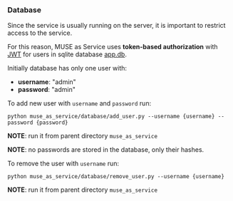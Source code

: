 ### Database
Since the service is usually running on the server, it is important to restrict access to the service.

For this reason, MUSE as Service uses **token-based authorization** with [JWT](https://jwt.io) for users in sqlite database [app.db](https://github.com/dayyass/muse_as_service/tree/main/muse_as_service/database/app.db).

Initially database has only one user with:
- **username**: "admin"
- **password**: "admin"

To add new user with `username` and `password` run:
```
python muse_as_service/database/add_user.py --username {username} --password {password}
```
**NOTE**: run it from parent directory `muse_as_service`

**NOTE**: no passwords are stored in the database, only their hashes.

To remove the user with `username` run:
```
python muse_as_service/database/remove_user.py --username {username}
```
**NOTE**: run it from parent directory `muse_as_service`
